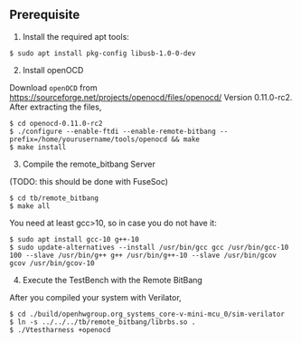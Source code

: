 ## Prerequisite

1. Install the required apt tools:

```
$ sudo apt install pkg-config libusb-1.0-0-dev
```

2. Install openOCD

Download  `openOCD` from https://sourceforge.net/projects/openocd/files/openocd/
Version 0.11.0-rc2.
After extracting the files,

```
$ cd openocd-0.11.0-rc2
$ ./configure --enable-ftdi --enable-remote-bitbang --prefix=/home/yourusername/tools/openocd && make
$ make install
```

3. Compile the remote_bitbang Server

(TODO: this should be done with FuseSoc)

```
$ cd tb/remote_bitbang
$ make all
```

You need at least gcc>10, so in case you do not have it:

```
$ sudo apt install gcc-10 g++-10
$ sudo update-alternatives --install /usr/bin/gcc gcc /usr/bin/gcc-10 100 --slave /usr/bin/g++ g++ /usr/bin/g++-10 --slave /usr/bin/gcov gcov /usr/bin/gcov-10
```

4. Execute the TestBench with the Remote BitBang

After you compiled your system with Verilator,

```
$ cd ./build/openhwgroup.org_systems_core-v-mini-mcu_0/sim-verilator
$ ln -s ../../../tb/remote_bitbang/librbs.so .
$ ./Vtestharness +openocd
```
